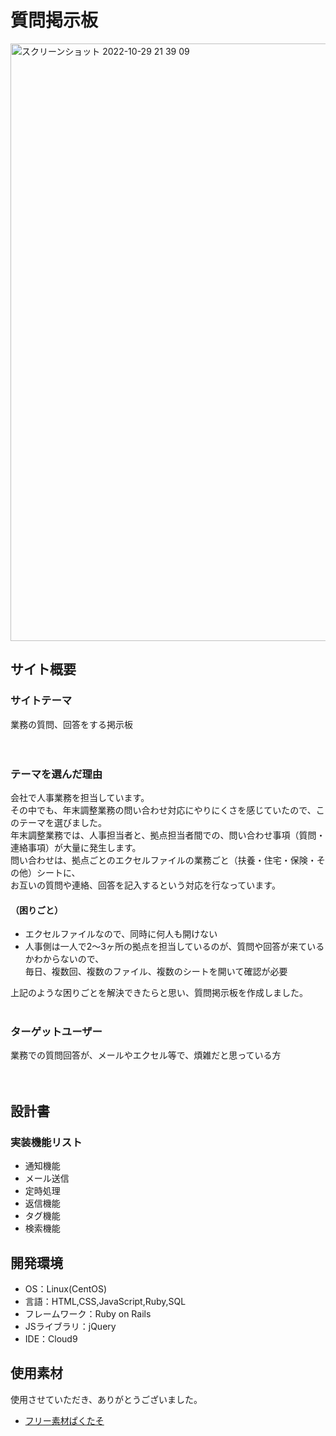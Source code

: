 # 質問掲示板
<img width="956" alt="スクリーンショット 2022-10-29 21 39 09" src="https://user-images.githubusercontent.com/108494968/198832070-2666e515-637d-4f62-93ee-cd51e46be4c4.png">

## サイト概要
### サイトテーマ
業務の質問、回答をする掲示板  
<br>
<br>
### テーマを選んだ理由
会社で人事業務を担当しています。<br>
その中でも、年末調整業務の問い合わせ対応にやりにくさを感じていたので、このテーマを選びました。<br>
年末調整業務では、人事担当者と、拠点担当者間での、問い合わせ事項（質問・連絡事項）が大量に発生します。<br>
問い合わせは、拠点ごとのエクセルファイルの業務ごと（扶養・住宅・保険・その他）シートに、<br>
お互いの質問や連絡、回答を記入するという対応を行なっています。

#### （困りごと）  
- エクセルファイルなので、同時に何人も開けない　
- 人事側は一人で2〜3ヶ所の拠点を担当しているのが、質問や回答が来ているかわからないので、<br>
毎日、複数回、複数のファイル、複数のシートを開いて確認が必要<br>

上記のような困りごとを解決できたらと思い、質問掲示板を作成しました。
<br>
<br>

### ターゲットユーザー
業務での質問回答が、メールやエクセル等で、煩雑だと思っている方
<br>
<br>
<br>
## 設計書
### 実装機能リスト
- 通知機能
- メール送信
- 定時処理
- 返信機能
- タグ機能
- 検索機能

## 開発環境
- OS：Linux(CentOS)
- 言語：HTML,CSS,JavaScript,Ruby,SQL
- フレームワーク：Ruby on Rails
- JSライブラリ：jQuery
- IDE：Cloud9

## 使用素材
使用させていただき、ありがとうございました。
- [フリー素材ぱくたそ](www.pakutaso.com)
